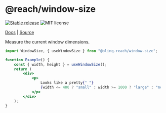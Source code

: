 # @reach/window-size

[![Stable release](https://img.shields.io/npm/v/@reach/window-size.svg)](https://npm.im/@reach/window-size) ![MIT license](https://badgen.now.sh/badge/license/MIT)

[Docs](https://reach.tech/window-size) | [Source](https://github.com/reach/reach-ui/tree/main/packages/window-size)

Measure the current window dimensions.

```jsx
import WindowSize, { useWindowSize } from "@blinq-reach/window-size";

function Example() {
	const { width, height } = useWindowSize();
	return (
		<div>
			<p>
				Looks like a pretty{" "}
				{width <= 400 ? "small" : width >= 1000 ? "large" : "normal"} screen!
			</p>
		</div>
	);
}
```
